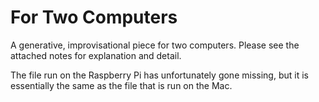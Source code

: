 # For Two Computers

A generative, improvisational piece for two computers. Please see the attached notes for explanation and detail.

The file run on the Raspberry Pi has unfortunately gone missing, but it is essentially the same as the file that is run on the Mac. 
